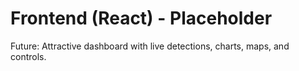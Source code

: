 # Frontend (React) - Placeholder
Future: Attractive dashboard with live detections, charts, maps, and controls.
